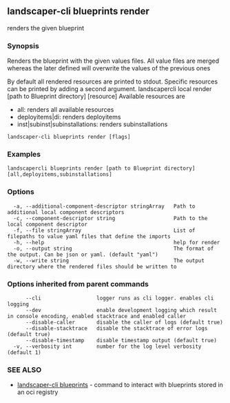 ## landscaper-cli blueprints render

renders the given blueprint

### Synopsis


Renders the blueprint with the given values files.
All value files are merged whereas the later defined will overwrite the values of the previous ones

By default all rendered resources are printed to stdout.
Specific resources can be printed by adding a second argument.
landscapercli local render [path to Blueprint directory] [resource]
Available resources are
- all: renders all available resources
- deployitems|di: renders deployitems
- inst|subinst|subinstallations: renders subinstallations


```
landscaper-cli blueprints render [flags]
```

### Examples

```
landscapercli blueprints render [path to Blueprint directory] [all,deployitems,subinstallations]
```

### Options

```
  -a, --additional-component-descriptor stringArray   Path to additional local component descriptors
  -c, --component-descriptor string                   Path to the local component descriptor
  -f, --file stringArray                              List of filepaths to value yaml files that define the imports
  -h, --help                                          help for render
  -o, --output string                                 The format of the output. Can be json or yaml. (default "yaml")
  -w, --write string                                  The output directory where the rendered files should be written to
```

### Options inherited from parent commands

```
      --cli                  logger runs as cli logger. enables cli logging
      --dev                  enable development logging which result in console encoding, enabled stacktrace and enabled caller
      --disable-caller       disable the caller of logs (default true)
      --disable-stacktrace   disable the stacktrace of error logs (default true)
      --disable-timestamp    disable timestamp output (default true)
  -v, --verbosity int        number for the log level verbosity (default 1)
```

### SEE ALSO

* [landscaper-cli blueprints](landscaper-cli_blueprints.md)	 - command to interact with blueprints stored in an oci registry

